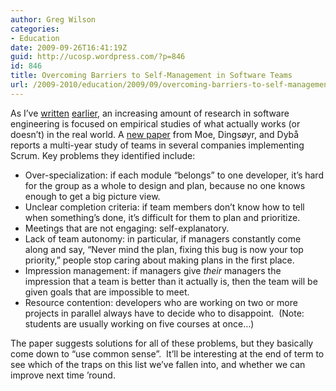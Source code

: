 ```yaml
---
author: Greg Wilson
categories:
- Education
date: 2009-09-26T16:41:19Z
guid: http://ucosp.wordpress.com/?p=846
id: 846
title: Overcoming Barriers to Self-Management in Software Teams
url: /2009-2010/education/2009/09/overcoming-barriers-to-self-management-in-software-teams/
---
```


As I&#8217;ve [written](http://ucosp.wordpress.com/2009/08/15/bad-habits-and-more-than-a-little-marketing/) [earlier](http://ucosp.wordpress.com/2009/08/15/software-engineering-as-a-human-activity/), an increasing amount of research in software engineering is focused on empirical studies of what actually works (or doesn&#8217;t) in the real world. A [new paper](http://www2.computer.org/portal/web/csdl/doi/10.1109/MS.2009.114) from Moe, Dingsøyr, and Dybå reports a multi-year study of teams in several companies implementing Scrum. Key problems they identified include:

  * Over-specialization: if each module &#8220;belongs&#8221; to one developer, it&#8217;s hard for the group as a whole to design and plan, because no one knows enough to get a big picture view.
  * Unclear completion criteria: if team members don&#8217;t know how to tell when something&#8217;s done, it&#8217;s difficult for them to plan and prioritize.
  * Meetings that are not engaging: self-explanatory.
  * Lack of team autonomy: in particular, if managers constantly come along and say, &#8220;Never mind the plan, fixing this bug is now your top priority,&#8221; people stop caring about making plans in the first place.
  * Impression management: if managers give _their_ managers the impression that a team is better than it actually is, then the team will be given goals that are impossible to meet.
  * Resource contention: developers who are working on two or more projects in parallel always have to decide who to disappoint.  (Note: students are usually working on five courses at once&#8230;)

The paper suggests solutions for all of these problems, but they basically come down to &#8220;use common sense&#8221;.  It&#8217;ll be interesting at the end of term to see which of the traps on this list we&#8217;ve fallen into, and whether we can improve next time &#8217;round.